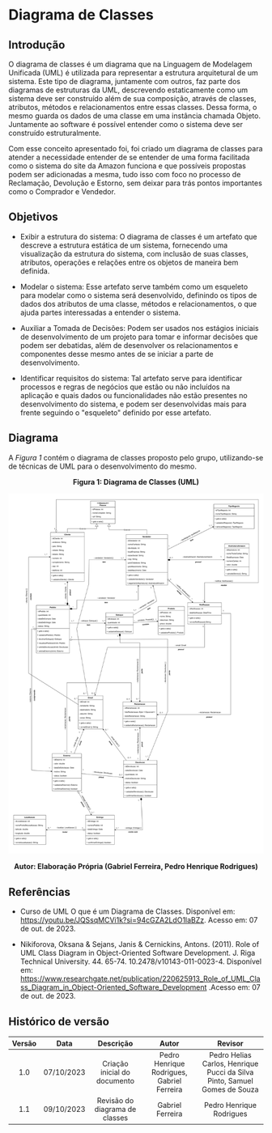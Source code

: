 # Diagrama de Classes

## Introdução

O diagrama de classes é um diagrama que na Linguagem de Modelagem Unificada (UML) é utilizada para representar a estrutura arquitetural de um sistema. Este tipo de diagrama, juntamente com outros, faz parte dos diagramas de estruturas da UML, descrevendo estaticamente como um sistema deve ser construído além de sua composição, através de classes, atributos, métodos e relacionamentos entre essas classes. Dessa forma, o mesmo guarda os dados de uma classe em uma instância chamada Objeto. Juntamente ao software é possível entender como o sistema deve ser construído estruturalmente.


Com esse conceito apresentado foi, foi criado um diagrama de classes para atender a necessidade entender de se entender de uma forma facilitada como o sistema do site da Amazon funciona e que possíveis propostas podem ser adicionadas a mesma, tudo isso com foco no processo de Reclamação, Devolução e Estorno, sem deixar para trás pontos importantes como o Comprador e Vendedor.   

## Objetivos

- Exibir a estrutura do sistema: O diagrama de classes é um artefato que descreve a estrutura estática de um sistema, fornecendo uma visualização da estrutura do sistema, com inclusão de suas classes, atributos, operações e relações entre os objetos de maneira bem definida.

- Modelar o sistema: Esse artefato serve também como um esqueleto para modelar como o sistema será desenvolvido, definindo os tipos de dados dos atributos de uma classe, métodos e relacionamentos, o que ajuda partes interessadas a entender o sistema.    

- Auxiliar a Tomada de Decisões: Podem ser usados nos estágios iniciais de desenvolvimento de um projeto para tomar e informar decisões que podem ser debatidas, além de desenvolver os relacionamentos e componentes desse mesmo antes de se iniciar a parte de desenvolvimento.

- Identificar requisitos do sistema: Tal artefato serve para identificar processos e regras de negócios que estão ou não incluídos na aplicação e quais dados ou funcionalidades não estão presentes no desenvolvimento do sistema, e podem ser desenvolvidas mais para frente seguindo o "esqueleto" definido por esse artefato.

## Diagrama

A <i>Figura 1</i> contém o diagrama de classes proposto pelo grupo, utilizando-se de técnicas de UML para o desenvolvimento do mesmo.

<div style="text-align: center">
<figcaption style="text-align: center">
    <b>Figura 1: Diagrama de Classes (UML)</b>
</figcaption>

![Diagrama de Classes](../../assets/diagramas/classes.png)

</div>
<figcaption style="text-align: center">
   <b>Autor: Elaboração Própria (Gabriel Ferreira, Pedro Henrique Rodrigues)</b>
</figcaption>

## Referências

- Curso de UML O que é um Diagrama de Classes. Disponível em: <https://youtu.be/JQSsqMCVi1k?si=94cGZA2LdO1laBZz>. Acesso em: 07 de out. de 2023.

- Nikiforova, Oksana & Sejans, Janis & Cernickins, Antons. (2011). Role of UML Class Diagram in Object-Oriented Software Development. J. Riga Technical University. 44. 65-74. 10.2478/v10143-011-0023-4. Disponível em: <https://www.researchgate.net/publication/220625913_Role_of_UML_Class_Diagram_in_Object-Oriented_Software_Development> .Acesso em: 07 de out. de 2023.


## Histórico de versão

| Versão |    Data    |          Descrição           |                            Autor                            |                                  Revisor                                  |
| :----: | :--------: | :--------------------------: | :---------------------------------------------------------: | :-----------------------------------------------------------------------: |
|  1.0   | 07/10/2023 | Criação inicial do documento | Pedro Henrique Rodrigues, Gabriel Ferreira | Pedro Helias Carlos, Henrique Pucci da Silva Pinto, Samuel Gomes de Souza |
|  1.1   | 09/10/2023 | Revisão do diagrama de classes | Gabriel Ferreira | Pedro Henrique Rodrigues |
